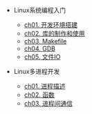 * Linux系统编程入门

  * [ch01. 开发环境搭建](02Webserver/ch01)
  * [ch02. 库的制作和使用](02Webserver/ch02)
  * [ch03. Makefile](02Webserver/ch03)
  - [ch04. GDB](02Webserver/ch04)
  - [ch05. 文件IO](02Webserver/ch05)

* Linux多进程开发
  - [ch01. 进程描述](02Webserver/ch06)
  - [ch02. 函数](02Webserver/ch07)
  - [ch03. 进程间通信](02Webserver/ch08)
